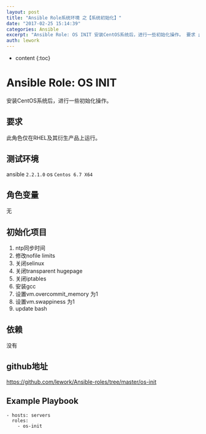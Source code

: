 ```yaml
---
layout: post
title: "Ansible Role系统环境 之【系统初始化】"
date: "2017-02-25 15:14:39"
categories: Ansible
excerpt: "Ansible Role: OS INIT 安装CentOS系统后，进行一些初始化操作。 要求 此角色仅在RHEL及其衍生产品上运行。 测试环境..."
auth: lework
---
```

* content
{:toc}

# Ansible Role: OS INIT

安装CentOS系统后，进行一些初始化操作。

## 要求

此角色仅在RHEL及其衍生产品上运行。

## 测试环境

ansible `2.2.1.0`
os `Centos 6.7 X64`

## 角色变量
无

## 初始化项目

1. ntp同步时间
2. 修改nofile limits
3. 关闭selinux
4. 关闭transparent hugepage
5. 关闭iptables
6. 安装gcc
7. 设置vm.overcommit_memory 为1
8. 设置vm.swappiness 为1
9. update bash


## 依赖

没有

## github地址
https://github.com/lework/Ansible-roles/tree/master/os-init

## Example Playbook

    - hosts: servers
      roles:
        - os-init
